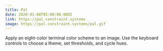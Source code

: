 ```yaml
---
title: Pal
date: 2020-01-08T05:00:00.000Z
link: https://pal.constraint.systems
image: https://pal.constraint.systems/pal.gif
---
```


Apply an eight-color terminal color scheme to an image. Use the keyboard controls to choose a theme, set thresholds, and cycle hues.
